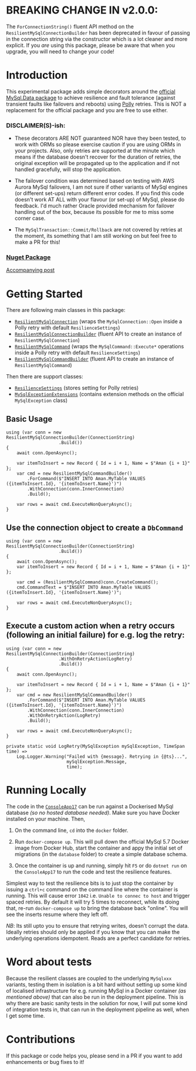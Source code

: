 # BREAKING CHANGE IN v2.0.0:

The `ForConnectionString()` fluent API method on the `ResilientMySqlConnectionBuilder` has been deprecated in favour of passing in the connection string via the constructor which is a lot cleaner and more explicit. If you *are* using this package, please be aware that when you upgrade, you will need to change your code!

# Introduction 

This experimental package adds simple decorators around the [official MySql.Data package](https://www.nuget.org/packages/MySql.Data/) to achieve resilience and fault tolerance (against transient faults like failovers and reboots) using [Polly](https://github.com/App-vNext/Polly) retries. This is NOT a replacement for the official package and you are free to use either.

### DISCLAIMER(S)-ish:

- These decorators ARE NOT guaranteed NOR have they been tested, to work with ORMs so please exercise caution if you are using ORMs in your projects. Also, only retries are supported at the minute which means if the database doesn't recover for the duration of retries, the original exception will be propagated up to the application and if not handled gracefully, will stop the application.

- The failover condition was determined based on testing with AWS Aurora MySql failovers, I am not sure if other variants of MySql engines (or different set-ups) return different error codes. If you find this code doesn't work AT ALL with your flavour (or set-up) of MySql, please do feedback. I'd much rather Oracle provided mechanism for failover handling out of the box, because its possible for me to miss some corner case.

- The `MySqlTransaction::Commit/Rollback` are not covered by retries at the moment, its something that I am still working on but feel free to make a PR for this!

### [Nuget Package](https://www.nuget.org/packages/ResilienceDecorators.MySql/)

[Accompanying post](https://amanagrawal.blog/2020/01/19/recovering-from-aurora-database-failovers-and-mysql-connection-pooling/)

# Getting Started

There are following main classes in this package:

- [`ResilientMySqlConnection`](ResilienceDecorators.MySql/ResilientMySqlConnection.cs) (wraps the `MySqlConnection::Open` inside a Polly retry with default `ResilienceSettings`)
- [`ResilientMySqlConnectionBuilder`](ResilienceDecorators.MySql/ResilientMySqlConnectionBuilder.cs) (fluent API to create an instance of `ResilientMySqlConnection`)
- [`ResilientMySqlCommand`](ResilienceDecorators.MySql/ResilientMySqlCommand.cs) (wraps the `MySqlCommand::Execute*` operations inside a Polly retry with default `ResilienceSettings`)
- [`ResilientMySqlCommandBuilder`](ResilienceDecorators.MySql/ResilientMySqlCommandBuilder.cs) (fluent API to create an instance of `ResilientMySqlCommand`)

Then there are support classes:

- [`ResilienceSettings`](ResilienceDecorators.MySql/ResilienceSettings.cs) (stores setting for Polly retries)
- [`MySqlExceptionExtensions`](ResilienceDecorators.MySql/MySqlExceptionExtensions.cs) (contains extension methods on the official `MySqlException` class)

## Basic Usage

```
using (var conn = new ResilientMySqlConnectionBuilder(ConnectionString)                    
                    .Build())
{
    await conn.OpenAsync();

    var itemToInsert = new Record { Id = i + 1, Name = $"Aman {i + 1}" };
    var cmd = new ResilientMySqlCommandBuilder()
        .ForCommand($"INSERT INTO Aman.MyTable VALUES ({itemToInsert.Id}, '{itemToInsert.Name}')")
        .WithConnection(conn.InnerConnection)        
        .Build();

    var rows = await cmd.ExecuteNonQueryAsync();    
}
```
## Use the connection object to create a `DbCommand`

```
using (var conn = new ResilientMySqlConnectionBuilder(ConnectionString)                            
                    .Build())
{
    await conn.OpenAsync();
    var itemToInsert = new Record { Id = i + 1, Name = $"Aman {i + 1}" };

    var cmd = (ResilientMySqlCommand)conn.CreateCommand();
    cmd.CommandText = $"INSERT INTO Aman.MyTable VALUES ({itemToInsert.Id}, '{itemToInsert.Name}')";

    var rows = await cmd.ExecuteNonQueryAsync();    
}
```

## Execute a custom action when a retry occurs (following an initial failure) for e.g. log the retry:

```
using (var conn = new ResilientMySqlConnectionBuilder(ConnectionString)                    
                    .WithOnRetryAction(LogRetry)                    
                    .Build())
{
    await conn.OpenAsync();

    var itemToInsert = new Record { Id = i + 1, Name = $"Aman {i + 1}" };
    var cmd = new ResilientMySqlCommandBuilder()
        .ForCommand($"INSERT INTO Aman.MyTable VALUES ({itemToInsert.Id}, '{itemToInsert.Name}')")
        .WithConnection(conn.InnerConnection)
        .WithOnRetryAction(LogRetry)
        .Build();

    var rows = await cmd.ExecuteNonQueryAsync();    
}

private static void LogRetry(MySqlException mySqlException, TimeSpan time) =>
    Log.Logger.Warning("Failed with {message}. Retrying in {@ts}...",
                       mySqlException.Message,
                       time);
```


# Running Locally

The code in the [`ConsoleApp17`](ConsoleApp17/Program.cs) can be run against a Dockerised MySql database _(so no hosted database needed)_. Make sure you have Docker installed on your machine. Then,

1. On the command line, `cd` into the `docker` folder.

2. Run `docker-compose up`. This will pull down the official MySql 5.7 Docker image from Docker Hub, start the container and appy the initial set of migrations (in the `database` folder) to create a simple database schema.

3. Once the container is up and running, simply hit `F5` or do `dotnet run` on the `ConsoleApp17` to run the code and test the resilience features.

Simplest way to test the resilience bits is to just stop the container by issuing a `ctrl+c` command on the command line where the container is running. This will cause error `1042` i.e. `Unable to connec to host` and trigger spaced retries. By default it will try 5 times to reconnect, while its doing that, re-run `docker-compose up` to bring the database back "online". You will see the inserts resume where they left off.

*NB*: Its still upto you to ensure that retrying writes, doesn't corrupt the data. Ideally retries should only be applied if you know that you can make the underlying operations idempotent. Reads are a perfect candidate for retries.

# Word about tests

Because the resilient classes are coupled to the underlying `MySqlxxx` variants, testing them in isolation is a bit hard without setting up some kind of localised infrastructure for e.g. running MySql in a Docker container _(as mentioned above)_ that can also be run in the deployment pipeline. This is why there are basic sanity tests in the solution for now, I will put some kind of integration tests in, that can run in the deployment pipeline as well, when I get some time.


# Contributions

If this package or code helps you, please send in a PR if you want to add enhancements or bug fixes to it!